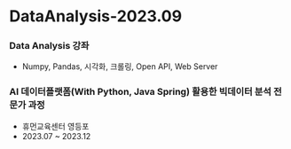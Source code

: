 # DataAnalysis-2023.09

### Data Analysis 강좌
- Numpy, Pandas, 시각화, 크롤링, Open API, Web Server


### AI 데이터플랫폼(With Python, Java Spring) 활용한 빅데이터 분석 전문가 과정
- 휴먼교육센터 영등포
- 2023.07 ~ 2023.12
